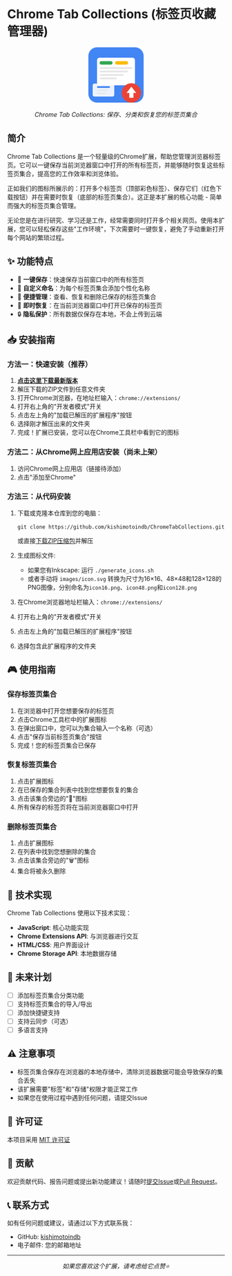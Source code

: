 # Chrome Tab Collections (标签页收藏管理器)

<div align="center">
  <img src="images/icon128.png" alt="Chrome Tab Collections Logo" width="128" height="128">
  <p><i>Chrome Tab Collections: 保存、分类和恢复您的标签页集合</i></p>
</div>

## 简介

Chrome Tab Collections 是一个轻量级的Chrome扩展，帮助您管理浏览器标签页。它可以一键保存当前浏览器窗口中打开的所有标签页，并能够随时恢复这些标签页集合，提高您的工作效率和浏览体验。

正如我们的图标所展示的：打开多个标签页（顶部彩色标签）、保存它们（红色下载按钮）并在需要时恢复（底部的标签页集合）。这正是本扩展的核心功能 - 简单而强大的标签页集合管理。

无论您是在进行研究、学习还是工作，经常需要同时打开多个相关网页。使用本扩展，您可以轻松保存这些"工作环境"，下次需要时一键恢复，避免了手动重新打开每个网站的繁琐过程。

## ✨ 功能特点

- 🔄 **一键保存**：快速保存当前窗口中的所有标签页
- 📝 **自定义命名**：为每个标签页集合添加个性化名称
- 📂 **便捷管理**：查看、恢复和删除已保存的标签页集合
- 🚀 **即时恢复**：在当前浏览器窗口中打开已保存的标签页
- 🔒 **隐私保护**：所有数据仅保存在本地，不会上传到云端

## 📥 安装指南

### 方法一：快速安装（推荐）

1. **[点击这里下载最新版本](https://github.com/kishimotoindb/ChromeTabCollections/releases/download/v1.1/chrome-tab-collections-v1.1.zip)**
2. 解压下载的ZIP文件到任意文件夹
3. 打开Chrome浏览器，在地址栏输入：`chrome://extensions/`
4. 打开右上角的"开发者模式"开关
5. 点击左上角的"加载已解压的扩展程序"按钮
6. 选择刚才解压出来的文件夹
7. 完成！扩展已安装，您可以在Chrome工具栏中看到它的图标

### 方法二：从Chrome网上应用店安装（尚未上架）

1. 访问Chrome网上应用店（链接待添加）
2. 点击"添加至Chrome"

### 方法三：从代码安装

1. 下载或克隆本仓库到您的电脑：
   ```
   git clone https://github.com/kishimotoindb/ChromeTabCollections.git
   ```
   或直接[下载ZIP压缩包](https://github.com/kishimotoindb/ChromeTabCollections/archive/refs/heads/main.zip)并解压

2. 生成图标文件:
   - 如果您有Inkscape: 运行 `./generate_icons.sh`
   - 或者手动将 `images/icon.svg` 转换为尺寸为16×16、48×48和128×128的PNG图像，分别命名为`icon16.png`、`icon48.png`和`icon128.png`

3. 在Chrome浏览器地址栏输入：`chrome://extensions/`

4. 打开右上角的"开发者模式"开关

5. 点击左上角的"加载已解压的扩展程序"按钮

6. 选择包含此扩展程序的文件夹

## 🎮 使用指南

### 保存标签页集合

1. 在浏览器中打开您想要保存的标签页
2. 点击Chrome工具栏中的扩展图标
3. 在弹出窗口中，您可以为集合输入一个名称（可选）
4. 点击"保存当前标签页集合"按钮
5. 完成！您的标签页集合已保存

### 恢复标签页集合

1. 点击扩展图标
2. 在已保存的集合列表中找到您想要恢复的集合
3. 点击该集合旁边的"📂"图标
4. 所有保存的标签页将在当前浏览器窗口中打开

### 删除标签页集合

1. 点击扩展图标
2. 在列表中找到您想删除的集合
3. 点击该集合旁边的"🗑️"图标
4. 集合将被永久删除

## 🔧 技术实现

Chrome Tab Collections 使用以下技术实现：

- **JavaScript**: 核心功能实现
- **Chrome Extensions API**: 与浏览器进行交互
- **HTML/CSS**: 用户界面设计
- **Chrome Storage API**: 本地数据存储

## 🚀 未来计划

- [ ] 添加标签页集合分类功能
- [ ] 支持标签页集合的导入/导出
- [ ] 添加快捷键支持
- [ ] 支持云同步（可选）
- [ ] 多语言支持

## ⚠️ 注意事项

- 标签页集合保存在浏览器的本地存储中，清除浏览器数据可能会导致保存的集合丢失
- 该扩展需要"标签"和"存储"权限才能正常工作
- 如果您在使用过程中遇到任何问题，请提交Issue

## 📜 许可证

本项目采用 [MIT 许可证](LICENSE)

## 🤝 贡献

欢迎贡献代码、报告问题或提出新功能建议！请随时[提交Issue](https://github.com/kishimotoindb/ChromeTabCollections/issues)或[Pull Request](https://github.com/kishimotoindb/ChromeTabCollections/pulls)。

## 📞 联系方式

如有任何问题或建议，请通过以下方式联系我：

- GitHub: [kishimotoindb](https://github.com/kishimotoindb)
- 电子邮件: 您的邮箱地址

---

<div align="center">
  <i>如果您喜欢这个扩展，请考虑给它点赞⭐️</i>
</div> 